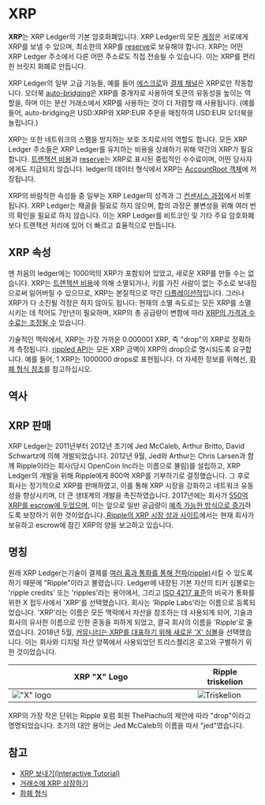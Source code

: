 # XRP

**XRP**는 XRP Ledger의 기본 암호화폐입니다. XRP Ledger의 모든 [계정](../undefined-2/)은 서로에게 XRP를 보낼 수 있으며, 최소한의 XRP를 [reserve](../undefined-2/reserves.md)로 보유해야 합니다. XRP는 어떤 XRP Ledger 주소에서 다른 어떤 주소로도 직접 전송될 수 있습니다. 이는 XRP를 편리한 브릿지 화폐로 만듭니다.

XRP Ledger의 일부 고급 기능들, 예를 들어 [에스크로](../undefined-1/undefined-2.md)와 [결제 채널](../undefined-1/undefined-4.md)은 XRP로만 작동합니다. 오더북 [auto-bridging](../tokens/decentralized-exchange/auto-bridging.md)은 XRP를 중개자로 사용하여 토큰의 유동성을 높이는 역할을, 하며 이는 분산 거래소에서 XRP를 사용하는 것이 더 저렴할 때 사용됩니다. (예를 들어, auto-bridging은 USD:XRP와 XRP:EUR 주문을 매칭하여 USD:EUR 오더북을 늘립니다.)

XRP는 또한 네트워크의 스팸을 방지하는 보호 조치로서의 역할도 합니다. 모든 XRP Ledger 주소들은 XRP Ledger를 유지하는 비용을 상쇄하기 위해 약간의 XRP가 필요합니다. [트랜잭션 비용](../transactions/transaction-cost.md)과  [reserve](../undefined-2/reserves.md)는 XRP로 표시된 중립적인 수수료이며, 어떤 당사자에게도 지급되지 않습니다. ledger의 데이터 형식에서 XRP는 [AccountRoot 객체](../../references/xrp-ledger/ledger/ledger-1/accountroot.md)에 저장됩니다.

XRP의 바람직한 속성들 중 일부는 XRP Ledger의 성격과 그 [컨센서스 과정](../consensus-protocol/consensus-structure.md)에서 비롯됩니다. XRP Ledger는 채굴을 필요로 하지 않으며, 합의 과정은 불변성을 위해 여러 번의 확인을 필요로 하지 않습니다. 이는 XRP Ledger를 비트코인 및 기타 주요 암호화폐보다 트랜잭션 처리에 있어 더 빠르고 효율적으로 만듭니다.

## XRP 속성&#x20;

맨 처음의 ledger에는 1000억의 XRP가 포함되어 있었고, 새로운 XRP를 만들 수는 없습니다. XRP는 [트랜잭션 비용](../transactions/transaction-cost.md)에 의해 소멸되거나, 키를 가진 사람이 없는 주소로 보내짐으로써 잃어버릴 수 있으므로, XRP는 본질적으로 약간 [디플레이션적](https://en.wikipedia.org/wiki/Deflation)입니다. 그러나 XRP가 다 소진될 걱정은 하지 않아도 됩니다: 현재의 소멸 속도로는 모든 XRP를 소멸시키는 데 적어도 7만년이 필요하며, XRP의 총 공급량이 변함에 따라 [XRP의 가격과 수수료는 조정될 수](../consensus-protocol/undefined-3.md) 있습니다.

기술적인 맥락에서, XRP는 가장 가까운 0.000001 XRP, 즉 "drop"의 XRP로 정확하게 측정됩니다. [rippled API](../../references/http-websocket-apis/)는 모든 XRP 금액이 XRP의 drop으로 명시되도록 요구합니다. 예를 들어, 1 XRP는 1000000 drops로 표현됩니다. 더 자세한 정보를 위해선, [화폐 형식 참조](../../references/xrp-ledger/undefined/undefined.md)를 참고하십시오.

## 역사

## XRP 판매

XRP Ledger는 2011년부터 2012년 초기에 Jed McCaleb, Arthur Britto, David Schwartz에 의해 개발되었습니다. 2012년 9월, Jed와 Arthur는 Chris Larsen과 함께 Ripple이라는 회사(당시 OpenCoin Inc라는 이름으로 불림)를 설립하고, XRP Ledger의 개발을 위해 Ripple에게 800억 XRP를 기부하기로 결정했습니다. 그 후로 회사는 정기적으로 XRP를 판매하였고, 이를 통해 XRP 시장을 강화하고 네트워크 유동성을 향상시키며, 더 큰 생태계의 개발을 촉진하였습니다. 2017년에는 회사가 [550억 XRP를 escrow에 두었으며](https://ripple.com/insights/ripple-escrows-55-billion-xrp-for-supply-predictability/), 이는 앞으로 일반 공급량이 [예측 가능한 방식으로 증가](https://ripple.com/insights/ripple-to-place-55-billion-xrp-in-escrow-to-ensure-certainty-into-total-xrp-supply/)하도록 보장하기 위한 것이었습니다.[ Ripple의 XRP 시장 성과 사이트](https://ripple.com/xrp/)에서는 현재 회사가 보유하고 escrow에 잠긴 XRP의 양을 보고하고 있습니다.

## 명칭

원래 XRP Ledger는기술이 결제를 [여러 홉과 통화를 통해 전파(ripple)](../tokens/rippling.md)시킬 수 있도록 하기 때문에 "Ripple"이라고 불렸습니다. Ledger에 내장된 기본 자산의 티커 심볼로는 'ripple credits' 또는 'ripples'라는 용어에서, 그리고 [ISO 4217 표준](https://www.iso.org/iso-4217-currency-codes.html)의 비국가 통화를 위한 X 접두사에서 'XRP'를 선택했습니다. 회사는 'Ripple Labs'라는 이름으로 등록되었습니다. 'XRP'라는 이름은 모든 맥락에서 자산을 참조하는 데 사용되게 되어, 기술과 회사의 유사한 이름으로 인한 혼동을 피하게 되었고, 결국 회사의 이름을 'Ripple'로 줄였습니다. 2018년 5월, [커뮤니티는 XRP를 대표하기 위해 새로운 'X' 심볼](https://twitter.com/xrpsymbol/status/1006925937571713025)을 선택했습니다. 이는 회사와 디지털 자산 양쪽에서 사용되었던 트리스켈리온 로고와 구별하기 위한 것이었습니다.

<table><thead><tr><th width="359.5">XRP "X" Logo</th><th>Ripple triskelion</th></tr></thead><tbody><tr><td><img src="https://xrpl.org/assets/img/xrp-x-logo.png" alt="&#x22;X&#x22; logo"></td><td><img src="https://xrpl.org/img/ripple-triskelion.png" alt="Triskelion"></td></tr></tbody></table>

XRP의 가장 작은 단위는 Ripple 포럼 회원 ThePiachu의 제안에 따라 "drop"이라고 명명되었습니다. 초기의 대안 용어는 Jed McCaleb의 이름을 따서 "jed"였습니다.

## 참고

* [XRP 보내기(Interactive Tutorial)](../../tutorials/undefined-1/xrp.md)
* [거래소에 XRP 상장하기](../../use-cases/decentralized-finance/xrp-list-xrp-as-an-exchange.md)
* [화폐 형식](../../references/xrp-ledger/undefined/undefined.md)
